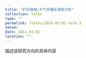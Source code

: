 ```yaml
---
title: "矿区植被/大气参量反演及分析"
collection: talks
type: ""
permalink: /talks/2014-03-01-talk-3
venue: 
date: 2011-03-01
location: ""
---
```


描述该研究方向的具体内容
